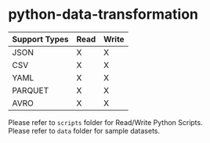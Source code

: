 # python-data-transformation

|Support Types| Read | Write |
| -- | -- | -- |
| JSON | X | X |
| CSV | X | X |
| YAML | X | X |
| PARQUET | X | X |
| AVRO | X | X |

Please refer to `scripts` folder for Read/Write Python Scripts. \
Please refer to `data` folder for sample datasets.